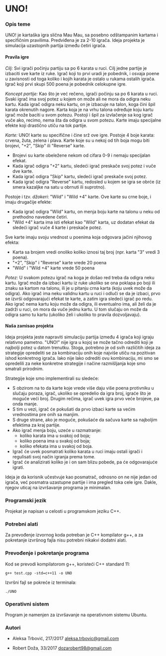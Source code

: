 # UNO!

### Opis teme
UNO! je kartaška igra slična Mau Mau, sa posebno odštampanim kartama i specifičnim pravilima. Predviđena je za 2-10 igrača. Ideja projekta je simulacija uzastopnih partija između četiri igrača.

#### Pravila igre
*Cilj:* Svi igrači počinju partiju sa po 6 karata u ruci. Cilj jedne partije je izbaciti sve karte iz ruke. Igrač koji to prvi uradi je pobednik, i osvaja poene u zavisnosti od toga koliko i kojih karata je ostalo u rukama ostalih igrača. Igrač koji prvi skupi 500 poena je pobednik celokupne igre.

*Koncept partije:* Kao što je već rečeno, igrači počinju sa po 6 karata u ruci. Svaki igrač ima svoj potez u kojem on može ali ne mora da odigra neku kartu. Kada igrač odigra neku kartu, on je izbacuje na talon, koga čini špil karata okrenutih nagore. Karta koja je na vrhu talona određuje koju kartu igrač može baciti u svom potezu. Postoji i špil za izvlačenje sa kog igrač vuče ako, recimo, nema šta da odigra u svom potezu. Karte imaju specijalne efekte koji drastično utiču na tok partije.

*Karte:* UNO! karte su specifične i čine srž ove igre. Postoje 4 boje karata: crvena, žuta, zelena i plava. Karte koje su u nekoj od tih boja mogu biti brojevi, "+2", "Skip" ili "Reverse" karte.
- Brojevi su karte obeležene nekom od cifara 0-9 i nemaju specijalan efekat.
- Kada igrač odigra "+2" kartu, sledeći igrač preskače svoj potez i vuče dve karte.
- Kada igrač odigra "Skip" kartu, sledeći igrač preskače svoj potez.
- Kada igrač odigra "Reverse" kartu, redosled u kojem se igra se obrće (iz smera kazaljke na satu u obrnuti ili suprotno).

Postoje i tzv. *džokeri*: "Wild" i "Wild +4" karte. Ove karte su crne boje, i imaju drugačije efekte:
- Kada igrač odigra "Wild" kartu, on menja boju karte na talonu u neku od prethodno navedene četiri.
- "Wild +4" karta ima isti efekat kao "Wild" karta, uz dodatan efekat da sledeći igrač vuče 4 karte i preskače potez.

Sve karte imaju svoju vrednost u poenima koja odgovara jačini njihovog efekta:
- Karta sa brojem vredi onoliko koliko iznosi taj broj (npr. karta "3" vredi 3 poena).
- "+2", "Skip" i "Reverse" karte vrede 20 poena
- "Wild" i "Wild +4" karte vrede 50 poena

*Potez:* U svakom potezu igrač na koga je došao red treba da odigra neku kartu. Igrač može da izbaci kartu iz ruke ukoliko se ona poklapa po boji ili znaku sa kartom na talonu, ili je u pitanju crna karta (koju uvek može da odigra). Ako igrač ima neku validnu kartu u ruci i odluči se da je izbaci, prvo se izvrši odgovarajući efekat te karte, a zatim igra sledeći igrač po redu. Ako igrač nema kartu koju može da odigra, ili eventualno ima, ali želi da je zadrži u ruci, on mora da vuče jednu kartu. U tom slučaju on može da odigra samo tu kartu (ukoliko želi i ukoliko to pravila dozvoljavaju).

#### Naša zamisao projekta

Ideja projekta jeste napraviti simulaciju partija između 4 igrača koji igraju relativno pametno.
"UNO!" nije igra u kojoj se može tačno odrediti koji je najbolji potez u datom trenutku. Stoga, potrebno je od svih različitih ideja za strategije opredeliti se za kombinaciju onih koje najviše utiču na pozitivan ishod konkretnog igrača. Iako nije lako odrediti ovu kombinaciju, mi smo se opredelili za neke konkretne strategije i načine razmišljanja koje smo smatrali prirodnim.

Strategije koje smo implementirali su sledeće:
- S obzirom na to da karte koje vrede više daju više poena protivniku u slučaju poraza, igrač, ukoliko se opredelio da igra broj, igraće što je moguće veći broj. Drugim rečima, igrač uvek igra prvo veće brojeve, pa onda manje.
- S tim u vezi, igrač će pokušati da prvo izbaci karte sa većim vrednostima pre onih sa manjim.
- S druge strane, ako je moguće, pokušaće da sačuva karte sa najboljim efektima za kraj partije.
- Ako igrač menja boju, uzeće u razmatranje:
  - koliko karata ima u svakoj od boja;
  - koliko poena ima u svakoj od boja;
  - koliko efekata ima u svakoj od boja.
- Igrač će uvek posmatrati koliko karata u ruci imaju ostali igrači i regulisati svoj način igranja prema tome.
- Igrač će analizirati koliko je i on sam blizu pobede, pa će odgovarajuće igrati.

Ideja je da korisnik učestvuje kao posmatrač, odnosno on ne nije jedan od igrača, već posmatra uzastupne partije i ima pregled toka cele igre. Dakle, njegov uticaj na izvršavanje programa je minimalan.

### Programski jezik
Projekat je napisan u celosti u programskom jeziku C++.

### Potrebni alati
Za prevođenje izvornog koda potreban je C++ kompilator g++, a za pokretanje izvršnog fajla nisu potrebni nikakvi dodatni alati.

### Prevođenje i pokretanje programa
Kod se prevodi kompilatorom g++, koristeći C++ standard 11:

<code>g++ test.cpp -std=c++11 -o UNO</code>

Izvršni fajl se pokreće iz terminala:

<code>./UNO</code>

### Operativni sistem
Program je namenjen za izvršavanje na operativnom sistemu Ubuntu.

### Autori
- Aleksa Trbović,  217/2017 aleksa.trbovic@gmail.com

- Robert Doža,  33/2017 dozarobert98@gmail.com
